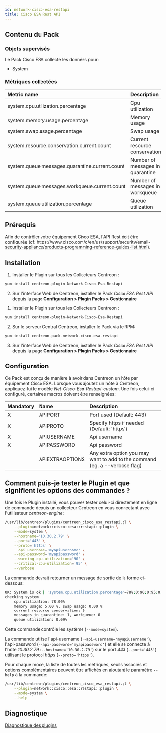 ```yaml
---
id: network-cisco-esa-restapi
title: Cisco ESA Rest API
---
```


## Contenu du Pack

### Objets supervisés

Le Pack Cisco ESA collecte les données pour:
* System

### Métriques collectées

<!--DOCUSAURUS_CODE_TABS-->

<!--System-->

| Metric name                                    | Description                      | Unit  |
| :--------------------------------------------- | :------------------------------- | :---- |
| system.cpu.utilization.percentage              | Cpu utilization                  | %     |
| system.memory.usage.percentage                 | Memory usage                     | %     |
| system.swap.usage.percentage                   | Swap usage                       | %     |
| system.resource.conservation.current.count     | Current resource conservation    |       |
| system.queue.messages.quarantine.current.count | Number of messages in quarantine |       |
| system.queue.messages.workqueue.current.count  | Number of messages in workqueue  |       |
| system.queue.utilization.percentage            | Queue utilization                |       |

<!--END_DOCUSAURUS_CODE_TABS-->

## Prérequis

Afin de contrôler votre équipement Cisco ESA, l'API Rest doit être configurée (cf: https://www.cisco.com/c/en/us/support/security/email-security-appliance/products-programming-reference-guides-list.html).

## Installation

<!--DOCUSAURUS_CODE_TABS-->

<!--Online IMP Licence & IT-100 Editions-->

1. Installer le Plugin sur tous les Collecteurs Centreon :

```bash
yum install centreon-plugin-Network-Cisco-Esa-Restapi
```

2. Sur l'interface Web de Centreon, installer le Pack *Cisco ESA Rest API* depuis la page **Configuration > Plugin Packs > Gestionnaire**

<!--Offline IMP License-->

1. Installer le Plugin sur tous les Collecteurs Centreon :

```bash
yum install centreon-plugin-Network-Cisco-Esa-Restapi
```

2. Sur le serveur Central Centreon, installer le Pack via le RPM:

```bash
yum install centreon-pack-network-cisco-esa-restapi
```

3. Sur l'interface Web de Centreon, installer le Pack *Cisco ESA Rest API* depuis la page **Configuration > Plugin Packs > Gestionnaire**

<!--END_DOCUSAURUS_CODE_TABS-->

## Configuration

Ce Pack est conçu de manière à avoir dans Centreon un hôte par équipement Cisco ESA.
Lorsque vous ajoutez un hôte à Centreon, appliquez-lui le modèle *Net-Cisco-Esa-Restapi-custom*. 
Une fois celui-ci configuré, certaines macros doivent être renseignées:

| Mandatory | Name            | Description                                                                |
| :-------- | :-------------- | :------------------------------------------------------------------------- |
| X         | APIPORT         | Port used (Default: 443)                                                   |
| X         | APIPROTO        | Specify https if needed (Default: 'https')                                 |
| X         | APIUSERNAME     | Api username                                                               |
| X         | APIPASSWORD     | Api password                                                               |
|           | APIEXTRAOPTIONS | Any extra option you may want to add to the command (eg. a --verbose flag) |

## Comment puis-je tester le Plugin et que signifient les options des commandes ?

Une fois le Plugin installé, vous pouvez tester celui-ci directement en ligne de commande
depuis un collecteur Centreon en vous connectant avec l'utilisateur *centreon-engine*:

```bash
/usr/lib/centreon/plugins/centreon_cisco_esa_restapi.pl \
    --plugin=network::cisco::esa::restapi::plugin \
    --mode=system \
    --hostname='10.30.2.79' \
    --port='443' \
    --proto='https' \
    --api-username='myapiusername' \
    --api-password='myapipassword' \
    --warning-cpu-utilization='90' \
    --critical-cpu-utilization='95' \
    --verbose
```

La commande devrait retourner un message de sortie de la forme ci-dessous:

```bash
OK: System is ok | 'system.cpu.utilization.percentage'=78%;0:90;0:95;0;100 'system.memory.usage.percentage'=5.00%;;;0;100 'system.swap.usage.percentage'=0.00%;;;0;100 'system.resource.conservation.current.count'=0;;;0; 'system.queue.messages.quarantine.current.count'=1;;;0; 'system.queue.messages.workqueue.current.count'=0;;;0; 'system.queue.utilization.percentage'=0.092%;;;0;100
checking system
    cpu utilization: 78.00%
    memory usage: 5.00 %, swap usage: 0.00 %
    current resource conservation: 0
    messages in quarantine: 1, workqueue: 0
    queue utilization: 0.09%
```

Cette commande contrôle les système (```--mode=system```).

La commande utilise l'api-username (```--api-username='myapiusername'```), l'api-password (```--api-password='myapipassword'```)
et elle se connecte à l'hôte _10.30.2.79_ (```--hostname='10.30.2.79'```) sur le port _443_ (```--port='443'```) utilisant le protocol _https_ (```--proto='https'```).

Pour chaque mode, la liste de toutes les métriques, seuils associés et options complémentaires peuvent être affichés
en ajoutant le paramètre ```--help``` à la commande:

```bash
/usr/lib/centreon/plugins/centreon_cisco_esa_restapi.pl \
    --plugin=network::cisco::esa::restapi::plugin \
    --mode=system \
    --help
```

## Diagnostique

[Diagnostique des plugins](../tutorials/troubleshooting-plugins.html#http-and-api-checks)
